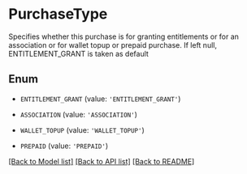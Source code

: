 # PurchaseType

Specifies whether this purchase is for granting entitlements or for an association or for wallet topup or prepaid purchase. If left null, ENTITLEMENT_GRANT is taken as default

## Enum

* `ENTITLEMENT_GRANT` (value: `'ENTITLEMENT_GRANT'`)

* `ASSOCIATION` (value: `'ASSOCIATION'`)

* `WALLET_TOPUP` (value: `'WALLET_TOPUP'`)

* `PREPAID` (value: `'PREPAID'`)

[[Back to Model list]](../README.md#documentation-for-models) [[Back to API list]](../README.md#documentation-for-api-endpoints) [[Back to README]](../README.md)


